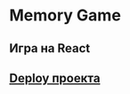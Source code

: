 # Memory Game

## Игра на React
## [Deploy проекта](https://janeellison.github.io/react-game/react-game/index.html)
